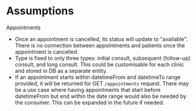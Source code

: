 # Assumptions

Appointments
* Once an appointment is cancelled, its status will update to "available". There is no connection between appointments and patients once the appointment is cancelled.
* Type is fixed to only three types: initial consult, subsequent (follow-up) consult, and long consult. This could be customisable for each clinic and stored in DB as a separate entity.
* If an appointment starts within datetimeFrom and datetimeTo range provided, it will be returned for GET `/appointments` request. There may be a use case where having appointments that start before datetimeFrom but end within the date range would also be needed by the consumer. This can be expanded in the future if needed.

